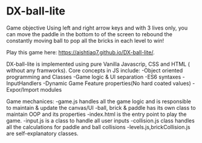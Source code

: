 # DX-ball-lite

Game objective
    Using left and right arrow keys and with 3 lives only, you can move the paddle in the bottom to
    of the screen to rebound the constantly moving ball to pop all the bricks in each level to win!

Play this game here:
https://aishtiaq7.github.io/DX-ball-lite/.


DX-ball-lite is implemented using pure Vanilla Javascrip, CSS and HTML ( without any framworks).
Core concepts in JS include: 
    -Object oriented programming and Classes
    -Game logic & UI separation
    -ES6 syntaxes
    -InputHandlers
    -Dynamic Game Feature properties(No hard coated values)
    -Expor/Import modules

Game mechanices:
    -game.js handles all the game logic and is responsible to maintain & update the canvas/UI
    -ball, brick & paddle has its own class to maintain OOP and its properties
    -index.html is the entry point to play the game. 
    -input.js is a class to handle all user inputs
    -collision.js class handles all the calculations for paddle and ball collisions
    -levels.js,brickCollision.js are self-explanatory classes. 
